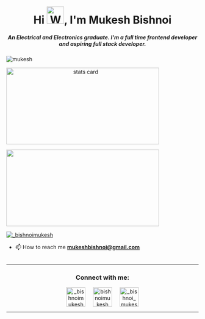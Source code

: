 <!-- - 👋 Hi, I’m Mukesh Bishnoi
- 👀 I’m interested in Web Development
- 🌱 I’m currently learning Flutter
- 💞️ I’m looking to collaborate on Frontend Development
- 💬 Ask me about html css js and react
- 📫 Reach me on @mukeshbishnoi@gmail.com
                  @https://twitter.com/_mukeshbishnoi
                  @https://www.linkedin.com/in/bishnoimukesh/

 -->
 
 <h1 align="center">Hi <img src="https://raw.githubusercontent.com/nixin72/nixin72/master/wave.gif" 
         alt="Waving hand animated gif"
         height="45"
         width="45" />, I'm Mukesh Bishnoi</h1>
<h5 align="center">
  An Electrical and Electronics graduate. I'm a full time frontend developer and aspiring full stack developer.
</h5>
<p align="left"> <img src="https://komarev.com/ghpvc/?username=bishnoimukesh&label=PROFILE+VIEWS&style=flat-square&color=red" alt="mukesh" /> </p>
<p>
<a align= "center" href="https://github.com/bishnoimukesh">
<img alt= "stats card" height="200px" width="400" src="https://github-readme-streak-stats.herokuapp.com/?user=bishnoimukesh&theme=radical">
<!-- <img align="right" height="350" width="400" src="https://cdn.dribbble.com/users/2238041/screenshots/4763918/working.gif" /> </a> -->
</p>
  
<img height="200px" width="400" src="https://github-readme-stats.vercel.app/api?username=bishnoimukesh&count_private=true&theme=radical&show_icons=true" />

<p align="left"> <a href="https://twitter.com/_bishnoimukesh" target="blank"><img src="https://img.shields.io/twitter/follow/ishikakesarwan4?logo=twitter&style=for-the-badge" alt="_bishnoimukesh" /></a> </p>

- 📫 How to reach me **mukeshbishnoi@gmail.com**
<br><br>
<hr>

<h3 align="center">Connect with me:</h3>
<p align="center">
<a href="https://twitter.com/_bishnoimukesh" target="blank"><img align="center" src="https://img.icons8.com/cute-clipart/64/000000/twitter.png" alt="_bishnoimukesh" height="50" width="50" /></a> &nbsp;&nbsp;&nbsp;
<a href="https://www.linkedin.com/in/bishnoimukesh/" target="blank"><img align="center" src="https://img.icons8.com/cute-clipart/64/000000/linkedin.png" alt="bishnoimukesh" height="50" width="50" /></a>&nbsp;&nbsp;&nbsp;&nbsp;
<a href="https://instagram.com/_bishnoi_mukesh" target="blank"><img align="center" src="https://img.icons8.com/cute-clipart/64/000000/instagram-new.png" alt="_bishnoi_mukesh" height="50" width="50" /></a>
</p>

<hr>
